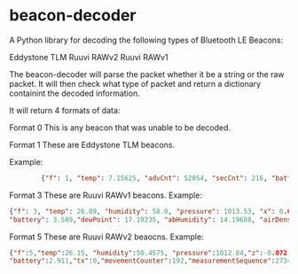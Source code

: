 # beacon-decoder

A Python library for decoding the following types of Bluetooth LE Beacons:

Eddystone TLM
Ruuvi RAWv2
Ruuvi RAWv1

The beacon-decoder will parse the packet whether it be a string or the raw packet. It will then check what type of packet and return a dictionary containint the decoded information.

It will return 4 formats of data:

Format 0
This is any beacon that was unable to be decoded.

Format 1
These are Eddystone TLM beacons.

Example:
```json
        {"f": 1, "temp": 7.15625, "advCnt": 52054, "secCnt": 216, "battery": 2.602}
```

Format 3
These are Ruuvi RAWv1 beacons.
Example:
```json
{"f": 3, "temp": 26.09, "humidity": 58.0, "pressure": 1013.53, "x": 0.046, "y": -0.001, "z": 1.05,"tAcc": 1.051008, 
"battery": 3.589,"dewPoint": 17.19235, "abHumidity": 14.19688, "airDensity": 0.003169262 }
```

Format 5
These are Ruuvi RAWv2 beaocns.
Example:
```json
{"f":5,"temp":26.15, "humidity":50.4575, "pressure":1012.84,"z":-0.072,"y":0.984,"x":-0.156,"tAcc": 1.051008,
"battery":2.911,"tx":0,"movementCounter":192,"measurementSequence":27348, "dewPoint": 17.19235, "abHumidity": 14.19688, "airDensity": 0.003169262}
```